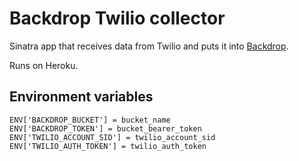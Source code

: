# Backdrop Twilio collector

Sinatra app that receives data from Twilio and puts it into [Backdrop][].

[Backdrop]: https://github.com/alphagov/backdrop

Runs on Heroku.

## Environment variables

    ENV['BACKDROP_BUCKET'] = bucket_name
    ENV['BACKDROP_TOKEN'] = bucket_bearer_token
    ENV['TWILIO_ACCOUNT_SID'] = twilio_account_sid
    ENV['TWILIO_AUTH_TOKEN'] = twilio_auth_token

